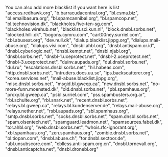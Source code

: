 You can also add more blacklist if you want 
here is list 
"access.redhawk.org",
    "b.barracudacentral.org",
    "bl.csma.biz",
    "bl.emailbasura.org",
    "bl.spamcannibal.org",
    "bl.spamcop.net",
    "bl.technovision.dk",
    "blackholes.five-ten-sg.com",
    "blackholes.wirehub.net",
    "blacklist.sci.kun.nl",
    "block.dnsbl.sorbs.net",
    "blocked.hilli.dk",
    "bogons.cymru.com",
    "cart00ney.surriel.com",
    "cbl.abuseat.org",
    "dev.null.dk",
    "dialup.blacklist.jippg.org",
    "dialups.mail-abuse.org",
    "dialups.visi.com",
    "dnsbl.ahbl.org",
    "dnsbl.antispam.or.id",
    "dnsbl.cyberlogic.net",
    "dnsbl.kempt.net",
    "dnsbl.njabl.org",
    "dnsbl.sorbs.net",
    "dnsbl-1.uceprotect.net",
    "dnsbl-2.uceprotect.net",
    "dnsbl-3.uceprotect.net",
    "duinv.aupads.org",
    "dul.dnsbl.sorbs.net",
    "dul.ru",
    "escalations.dnsbl.sorbs.net",
    "hil.habeas.com",
    "http.dnsbl.sorbs.net",
    "intruders.docs.uu.se",
    "ips.backscatterer.org",
    "korea.services.net",
    "mail-abuse.blacklist.jippg.org",
    "misc.dnsbl.sorbs.net",
    "msgid.bl.gweep.ca",
    "new.dnsbl.sorbs.net",
    "no-more-funn.moensted.dk",
    "old.dnsbl.sorbs.net",
    "pbl.spamhaus.org",
    "proxy.bl.gweep.ca",
    "psbl.surriel.com",
    "pss.spambusters.org.ar",
    "rbl.schulte.org",
    "rbl.snark.net",
    "recent.dnsbl.sorbs.net",
    "relays.bl.gweep.ca",
    "relays.bl.kundenserver.de",
    "relays.mail-abuse.org",
    "relays.nether.net",
    "rsbl.aupads.org",
    "sbl.spamhaus.org",
    "smtp.dnsbl.sorbs.net",
    "socks.dnsbl.sorbs.net",
    "spam.dnsbl.sorbs.net",
    "spam.olsentech.net",
    "spamguard.leadmon.net",
    "spamsources.fabel.dk",
    "tor.ahbl.org",
    "web.dnsbl.sorbs.net",
    "whois.rfc-ignorant.org",
    "xbl.spamhaus.org",
    "zen.spamhaus.org",
    "zombie.dnsbl.sorbs.net",
    "bl.tiopan.com",
    "dnsbl.abuse.ch",
    "tor.dnsbl.sectoor.de",
    "ubl.unsubscore.com",
    "cblless.anti-spam.org.cn",
    "dnsbl.tornevall.org",
    "dnsbl.anticaptcha.net",
    "dnsbl.dronebl.org"
